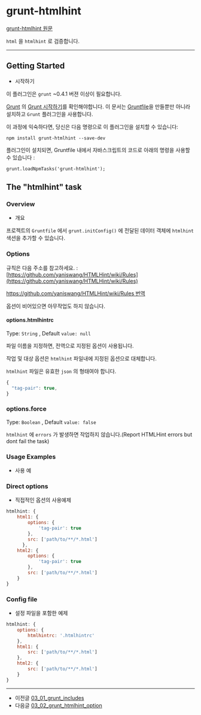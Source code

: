 # grunt-htmlhint

[grunt-htmlhint 원문](https://github.com/yaniswang/grunt-htmlhint)

`html` 을 `htmlhint` 로 검증합니다.


***

## Getting Started

- 시작하기

이 플러그인은 `grunt` ~0.4.1 버젼 이상이 필요합니다.

[Grunt](http://gruntjs.com/) 의 [Grunt 시작하기](http://gruntjs.com/getting-started)를 확인해야합니다. 
이 문서는 [Gruntfile](http://gruntjs.com/sample-gruntfile)을 만들뿐만 아니라 설치하고 `Grunt` 플러그인을 사용합니다.

이 과정에 익숙하다면, 당신은 다음 명령으로 이 플러그인을 설치할 수 있습니다:

```
npm install grunt-htmlhint --save-dev
```

플러그인이 설치되면, Gruntfile 내에서 자바스크립트의 코드로 아래의 명령을 사용할 수 있습니다 :

```
grunt.loadNpmTasks('grunt-htmlhint');
```



## The "htmlhint" task


### Overview

- 개요

프로젝트의 `Gruntfile` 에서 `grunt.initConfig()` 에 전달된 데이터 객체에 `htmlhint` 색션을 추가할 수 있습니다.




### Options

규칙은 다음 주소를 참고하세요. : [https://github.com/yaniswang/HTMLHint/wiki/Rules](https://github.com/yaniswang/HTMLHint/wiki/Rules)

[https://github.com/yaniswang/HTMLHint/wiki/Rules 번역](https://github.com/yaniswang/HTMLHint/wiki/Rules)

옵션이 비어있으면 아무작업도 하지 않습니다.



#### options.htmlhintrc

Type: `String` , Default `value: null`

파일 이름을 지정하면, 전역으로 지정된 옵션이 사용됩니다.

작업 및 대상 옵션은 `htmlhint` 파일내에 지정된 옵션으로 대체합니다.

`htmlhint` 파일은 유효한 `json` 의 형태여야 합니다.

```javascript
{
  "tag-pair": true,
}
```


### options.force

Type: `Boolean` , Default `value: false`

`htmlhint` 에 `errors` 가 발생하면 작업하지 않습니다.(Report HTMLHint errors but dont fail the task)



### Usage Examples

- 사용 예


### Direct options

- 직접적인 옵션의 사용예제

```javascript
htmlhint: {
	html1: {
		options: {
			'tag-pair': true
		},
		src: ['path/to/**/*.html']
	  },
	html2: {
		options: {
			'tag-pair': true
		},
		src: ['path/to/**/*.html']
	}
}
```




### Config file

- 설정 파일을 포함한 예제

```javascript
htmlhint: {
	options: {
		htmlhintrc: '.htmlhintrc'
	},
	html1: {
		src: ['path/to/**/*.html']
	},
	html2: {
		src: ['path/to/**/*.html']
	}
}
```



***

- 이전글 [03_01_grunt_includes](03_01_grunt_includes)
- 다음글 [03_02_grunt_htmlhint_option](03_02_grunt_htmlhint_option)
